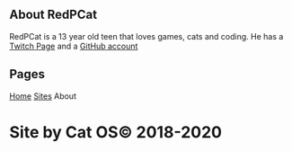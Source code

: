 ## About RedPCat

RedPCat is a 13 year old teen that loves games, cats and coding. He has a [Twitch Page](https://twitch.tv/redpcat_live) and a [GitHub account](https://github.com/redcatphoenix2)

## Pages

[Home](https://redcatphoenix.github.io/home) [Sites](https://redcatphoenix.github.io/404) About

# Site by Cat OS© 2018-2020
